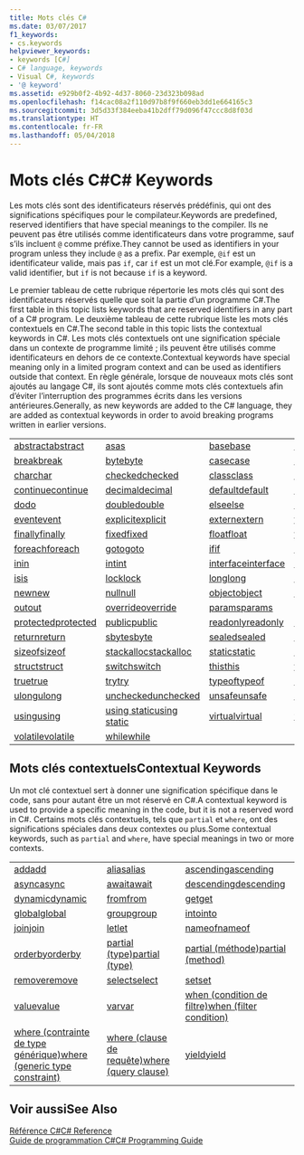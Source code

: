 ```yaml
---
title: Mots clés C#
ms.date: 03/07/2017
f1_keywords:
- cs.keywords
helpviewer_keywords:
- keywords [C#]
- C# language, keywords
- Visual C#, keywords
- '@ keyword'
ms.assetid: e929b0f2-4b92-4d37-8060-23d323b098ad
ms.openlocfilehash: f14cac08a2f110d97b8f9f660eb3dd1e664165c3
ms.sourcegitcommit: 3d5d33f384eeba41b2dff79d096f47ccc8d8f03d
ms.translationtype: HT
ms.contentlocale: fr-FR
ms.lasthandoff: 05/04/2018
---
```

# <a name="c-keywords"></a><span data-ttu-id="0b45c-102">Mots clés C#</span><span class="sxs-lookup"><span data-stu-id="0b45c-102">C# Keywords</span></span>
<span data-ttu-id="0b45c-103">Les mots clés sont des identificateurs réservés prédéfinis, qui ont des significations spécifiques pour le compilateur.</span><span class="sxs-lookup"><span data-stu-id="0b45c-103">Keywords are predefined, reserved identifiers that have special meanings to the compiler.</span></span> <span data-ttu-id="0b45c-104">Ils ne peuvent pas être utilisés comme identificateurs dans votre programme, sauf s’ils incluent `@` comme préfixe.</span><span class="sxs-lookup"><span data-stu-id="0b45c-104">They cannot be used as identifiers in your program unless they include `@` as a prefix.</span></span> <span data-ttu-id="0b45c-105">Par exemple, `@if` est un identificateur valide, mais pas `if`, car `if` est un mot clé.</span><span class="sxs-lookup"><span data-stu-id="0b45c-105">For example, `@if` is a valid identifier, but `if` is not because `if` is a keyword.</span></span>  
  
 <span data-ttu-id="0b45c-106">Le premier tableau de cette rubrique répertorie les mots clés qui sont des identificateurs réservés quelle que soit la partie d’un programme C#.</span><span class="sxs-lookup"><span data-stu-id="0b45c-106">The first table in this topic lists keywords that are reserved identifiers in any part of a C# program.</span></span> <span data-ttu-id="0b45c-107">Le deuxième tableau de cette rubrique liste les mots clés contextuels en C#.</span><span class="sxs-lookup"><span data-stu-id="0b45c-107">The second table in this topic lists the contextual keywords in C#.</span></span> <span data-ttu-id="0b45c-108">Les mots clés contextuels ont une signification spéciale dans un contexte de programme limité ; ils peuvent être utilisés comme identificateurs en dehors de ce contexte.</span><span class="sxs-lookup"><span data-stu-id="0b45c-108">Contextual keywords have special meaning only in a limited program context and can be used as identifiers outside that context.</span></span> <span data-ttu-id="0b45c-109">En règle générale, lorsque de nouveaux mots clés sont ajoutés au langage C#, ils sont ajoutés comme mots clés contextuels afin d’éviter l’interruption des programmes écrits dans les versions antérieures.</span><span class="sxs-lookup"><span data-stu-id="0b45c-109">Generally, as new keywords are added to the C# language, they are added as contextual keywords in order to avoid breaking programs written in earlier versions.</span></span>  
  
|||||  
|---|---|---|---|  
|[<span data-ttu-id="0b45c-110">abstract</span><span class="sxs-lookup"><span data-stu-id="0b45c-110">abstract</span></span>](../../../csharp/language-reference/keywords/abstract.md)|[<span data-ttu-id="0b45c-111">as</span><span class="sxs-lookup"><span data-stu-id="0b45c-111">as</span></span>](../../../csharp/language-reference/keywords/as.md)|[<span data-ttu-id="0b45c-112">base</span><span class="sxs-lookup"><span data-stu-id="0b45c-112">base</span></span>](../../../csharp/language-reference/keywords/base.md)|[<span data-ttu-id="0b45c-113">bool</span><span class="sxs-lookup"><span data-stu-id="0b45c-113">bool</span></span>](../../../csharp/language-reference/keywords/bool.md)|  
|[<span data-ttu-id="0b45c-114">break</span><span class="sxs-lookup"><span data-stu-id="0b45c-114">break</span></span>](../../../csharp/language-reference/keywords/break.md)|[<span data-ttu-id="0b45c-115">byte</span><span class="sxs-lookup"><span data-stu-id="0b45c-115">byte</span></span>](../../../csharp/language-reference/keywords/byte.md)|[<span data-ttu-id="0b45c-116">case</span><span class="sxs-lookup"><span data-stu-id="0b45c-116">case</span></span>](../../../csharp/language-reference/keywords/switch.md)|[<span data-ttu-id="0b45c-117">catch</span><span class="sxs-lookup"><span data-stu-id="0b45c-117">catch</span></span>](../../../csharp/language-reference/keywords/try-catch.md)|  
|[<span data-ttu-id="0b45c-118">char</span><span class="sxs-lookup"><span data-stu-id="0b45c-118">char</span></span>](../../../csharp/language-reference/keywords/char.md)|[<span data-ttu-id="0b45c-119">checked</span><span class="sxs-lookup"><span data-stu-id="0b45c-119">checked</span></span>](../../../csharp/language-reference/keywords/checked.md)|[<span data-ttu-id="0b45c-120">class</span><span class="sxs-lookup"><span data-stu-id="0b45c-120">class</span></span>](../../../csharp/language-reference/keywords/class.md)|[<span data-ttu-id="0b45c-121">const</span><span class="sxs-lookup"><span data-stu-id="0b45c-121">const</span></span>](../../../csharp/language-reference/keywords/const.md)|  
|[<span data-ttu-id="0b45c-122">continue</span><span class="sxs-lookup"><span data-stu-id="0b45c-122">continue</span></span>](../../../csharp/language-reference/keywords/continue.md)|[<span data-ttu-id="0b45c-123">decimal</span><span class="sxs-lookup"><span data-stu-id="0b45c-123">decimal</span></span>](../../../csharp/language-reference/keywords/decimal.md)|[<span data-ttu-id="0b45c-124">default</span><span class="sxs-lookup"><span data-stu-id="0b45c-124">default</span></span>](../../../csharp/language-reference/keywords/default.md)|[<span data-ttu-id="0b45c-125">delegate</span><span class="sxs-lookup"><span data-stu-id="0b45c-125">delegate</span></span>](../../../csharp/language-reference/keywords/delegate.md)|  
|[<span data-ttu-id="0b45c-126">do</span><span class="sxs-lookup"><span data-stu-id="0b45c-126">do</span></span>](../../../csharp/language-reference/keywords/do.md)|[<span data-ttu-id="0b45c-127">double</span><span class="sxs-lookup"><span data-stu-id="0b45c-127">double</span></span>](../../../csharp/language-reference/keywords/double.md)|[<span data-ttu-id="0b45c-128">else</span><span class="sxs-lookup"><span data-stu-id="0b45c-128">else</span></span>](../../../csharp/language-reference/keywords/if-else.md)|[<span data-ttu-id="0b45c-129">enum</span><span class="sxs-lookup"><span data-stu-id="0b45c-129">enum</span></span>](../../../csharp/language-reference/keywords/enum.md)|  
|[<span data-ttu-id="0b45c-130">event</span><span class="sxs-lookup"><span data-stu-id="0b45c-130">event</span></span>](../../../csharp/language-reference/keywords/event.md)|[<span data-ttu-id="0b45c-131">explicit</span><span class="sxs-lookup"><span data-stu-id="0b45c-131">explicit</span></span>](../../../csharp/language-reference/keywords/explicit.md)|[<span data-ttu-id="0b45c-132">extern</span><span class="sxs-lookup"><span data-stu-id="0b45c-132">extern</span></span>](../../../csharp/language-reference/keywords/extern.md)|[<span data-ttu-id="0b45c-133">false</span><span class="sxs-lookup"><span data-stu-id="0b45c-133">false</span></span>](../../../csharp/language-reference/keywords/false.md)|  
|[<span data-ttu-id="0b45c-134">finally</span><span class="sxs-lookup"><span data-stu-id="0b45c-134">finally</span></span>](../../../csharp/language-reference/keywords/try-finally.md)|[<span data-ttu-id="0b45c-135">fixed</span><span class="sxs-lookup"><span data-stu-id="0b45c-135">fixed</span></span>](../../../csharp/language-reference/keywords/fixed-statement.md)|[<span data-ttu-id="0b45c-136">float</span><span class="sxs-lookup"><span data-stu-id="0b45c-136">float</span></span>](../../../csharp/language-reference/keywords/float.md)|[<span data-ttu-id="0b45c-137">for</span><span class="sxs-lookup"><span data-stu-id="0b45c-137">for</span></span>](../../../csharp/language-reference/keywords/for.md)|  
|[<span data-ttu-id="0b45c-138">foreach</span><span class="sxs-lookup"><span data-stu-id="0b45c-138">foreach</span></span>](../../../csharp/language-reference/keywords/foreach-in.md)|[<span data-ttu-id="0b45c-139">goto</span><span class="sxs-lookup"><span data-stu-id="0b45c-139">goto</span></span>](../../../csharp/language-reference/keywords/goto.md)|[<span data-ttu-id="0b45c-140">if</span><span class="sxs-lookup"><span data-stu-id="0b45c-140">if</span></span>](../../../csharp/language-reference/keywords/if-else.md)|[<span data-ttu-id="0b45c-141">implicit</span><span class="sxs-lookup"><span data-stu-id="0b45c-141">implicit</span></span>](../../../csharp/language-reference/keywords/implicit.md)|  
|[<span data-ttu-id="0b45c-142">in</span><span class="sxs-lookup"><span data-stu-id="0b45c-142">in</span></span>](../../../csharp/language-reference/keywords/in.md)|[<span data-ttu-id="0b45c-143">int</span><span class="sxs-lookup"><span data-stu-id="0b45c-143">int</span></span>](../../../csharp/language-reference/keywords/int.md)|[<span data-ttu-id="0b45c-144">interface</span><span class="sxs-lookup"><span data-stu-id="0b45c-144">interface</span></span>](../../../csharp/language-reference/keywords/interface.md)|[<span data-ttu-id="0b45c-145">internal</span><span class="sxs-lookup"><span data-stu-id="0b45c-145">internal</span></span>](../../../csharp/language-reference/keywords/internal.md)|
|[<span data-ttu-id="0b45c-146">is</span><span class="sxs-lookup"><span data-stu-id="0b45c-146">is</span></span>](../../../csharp/language-reference/keywords/is.md)|[<span data-ttu-id="0b45c-147">lock</span><span class="sxs-lookup"><span data-stu-id="0b45c-147">lock</span></span>](../../../csharp/language-reference/keywords/lock-statement.md)|[<span data-ttu-id="0b45c-148">long</span><span class="sxs-lookup"><span data-stu-id="0b45c-148">long</span></span>](../../../csharp/language-reference/keywords/long.md)|[<span data-ttu-id="0b45c-149">namespace</span><span class="sxs-lookup"><span data-stu-id="0b45c-149">namespace</span></span>](../../../csharp/language-reference/keywords/namespace.md)|
|[<span data-ttu-id="0b45c-150">new</span><span class="sxs-lookup"><span data-stu-id="0b45c-150">new</span></span>](../../../csharp/language-reference/keywords/new.md)|[<span data-ttu-id="0b45c-151">null</span><span class="sxs-lookup"><span data-stu-id="0b45c-151">null</span></span>](../../../csharp/language-reference/keywords/null.md)|[<span data-ttu-id="0b45c-152">object</span><span class="sxs-lookup"><span data-stu-id="0b45c-152">object</span></span>](../../../csharp/language-reference/keywords/object.md)|[<span data-ttu-id="0b45c-153">operator</span><span class="sxs-lookup"><span data-stu-id="0b45c-153">operator</span></span>](../../../csharp/language-reference/keywords/operator.md)|
|[<span data-ttu-id="0b45c-154">out</span><span class="sxs-lookup"><span data-stu-id="0b45c-154">out</span></span>](../../../csharp/language-reference/keywords/out.md)|[<span data-ttu-id="0b45c-155">override</span><span class="sxs-lookup"><span data-stu-id="0b45c-155">override</span></span>](../../../csharp/language-reference/keywords/override.md)|[<span data-ttu-id="0b45c-156">params</span><span class="sxs-lookup"><span data-stu-id="0b45c-156">params</span></span>](../../../csharp/language-reference/keywords/params.md)|[<span data-ttu-id="0b45c-157">private</span><span class="sxs-lookup"><span data-stu-id="0b45c-157">private</span></span>](../../../csharp/language-reference/keywords/private.md)|
|[<span data-ttu-id="0b45c-158">protected</span><span class="sxs-lookup"><span data-stu-id="0b45c-158">protected</span></span>](../../../csharp/language-reference/keywords/protected.md)|[<span data-ttu-id="0b45c-159">public</span><span class="sxs-lookup"><span data-stu-id="0b45c-159">public</span></span>](../../../csharp/language-reference/keywords/public.md)|[<span data-ttu-id="0b45c-160">readonly</span><span class="sxs-lookup"><span data-stu-id="0b45c-160">readonly</span></span>](../../../csharp/language-reference/keywords/readonly.md)|[<span data-ttu-id="0b45c-161">ref</span><span class="sxs-lookup"><span data-stu-id="0b45c-161">ref</span></span>](../../../csharp/language-reference/keywords/ref.md)|
|[<span data-ttu-id="0b45c-162">return</span><span class="sxs-lookup"><span data-stu-id="0b45c-162">return</span></span>](../../../csharp/language-reference/keywords/return.md)|[<span data-ttu-id="0b45c-163">sbyte</span><span class="sxs-lookup"><span data-stu-id="0b45c-163">sbyte</span></span>](../../../csharp/language-reference/keywords/sbyte.md)|[<span data-ttu-id="0b45c-164">sealed</span><span class="sxs-lookup"><span data-stu-id="0b45c-164">sealed</span></span>](../../../csharp/language-reference/keywords/sealed.md)|[<span data-ttu-id="0b45c-165">short</span><span class="sxs-lookup"><span data-stu-id="0b45c-165">short</span></span>](../../../csharp/language-reference/keywords/short.md)||
[<span data-ttu-id="0b45c-166">sizeof</span><span class="sxs-lookup"><span data-stu-id="0b45c-166">sizeof</span></span>](../../../csharp/language-reference/keywords/sizeof.md)|[<span data-ttu-id="0b45c-167">stackalloc</span><span class="sxs-lookup"><span data-stu-id="0b45c-167">stackalloc</span></span>](../../../csharp/language-reference/keywords/stackalloc.md)|[<span data-ttu-id="0b45c-168">static</span><span class="sxs-lookup"><span data-stu-id="0b45c-168">static</span></span>](../../../csharp/language-reference/keywords/static.md)|[<span data-ttu-id="0b45c-169">string</span><span class="sxs-lookup"><span data-stu-id="0b45c-169">string</span></span>](../../../csharp/language-reference/keywords/string.md)|
|[<span data-ttu-id="0b45c-170">struct</span><span class="sxs-lookup"><span data-stu-id="0b45c-170">struct</span></span>](../../../csharp/language-reference/keywords/struct.md)|[<span data-ttu-id="0b45c-171">switch</span><span class="sxs-lookup"><span data-stu-id="0b45c-171">switch</span></span>](../../../csharp/language-reference/keywords/switch.md)|[<span data-ttu-id="0b45c-172">this</span><span class="sxs-lookup"><span data-stu-id="0b45c-172">this</span></span>](../../../csharp/language-reference/keywords/this.md)|[<span data-ttu-id="0b45c-173">throw</span><span class="sxs-lookup"><span data-stu-id="0b45c-173">throw</span></span>](../../../csharp/language-reference/keywords/throw.md)|
|[<span data-ttu-id="0b45c-174">true</span><span class="sxs-lookup"><span data-stu-id="0b45c-174">true</span></span>](../../../csharp/language-reference/keywords/true.md)|[<span data-ttu-id="0b45c-175">try</span><span class="sxs-lookup"><span data-stu-id="0b45c-175">try</span></span>](../../../csharp/language-reference/keywords/try-catch.md)|[<span data-ttu-id="0b45c-176">typeof</span><span class="sxs-lookup"><span data-stu-id="0b45c-176">typeof</span></span>](../../../csharp/language-reference/keywords/typeof.md)|[<span data-ttu-id="0b45c-177">uint</span><span class="sxs-lookup"><span data-stu-id="0b45c-177">uint</span></span>](../../../csharp/language-reference/keywords/uint.md)|
|[<span data-ttu-id="0b45c-178">ulong</span><span class="sxs-lookup"><span data-stu-id="0b45c-178">ulong</span></span>](../../../csharp/language-reference/keywords/ulong.md)|[<span data-ttu-id="0b45c-179">unchecked</span><span class="sxs-lookup"><span data-stu-id="0b45c-179">unchecked</span></span>](../../../csharp/language-reference/keywords/unchecked.md)|[<span data-ttu-id="0b45c-180">unsafe</span><span class="sxs-lookup"><span data-stu-id="0b45c-180">unsafe</span></span>](../../../csharp/language-reference/keywords/unsafe.md)|[<span data-ttu-id="0b45c-181">ushort</span><span class="sxs-lookup"><span data-stu-id="0b45c-181">ushort</span></span>](../../../csharp/language-reference/keywords/ushort.md)|
|[<span data-ttu-id="0b45c-182">using</span><span class="sxs-lookup"><span data-stu-id="0b45c-182">using</span></span>](../../../csharp/language-reference/keywords/using.md)|[<span data-ttu-id="0b45c-183">using static</span><span class="sxs-lookup"><span data-stu-id="0b45c-183">using static</span></span>](using-static.md)|[<span data-ttu-id="0b45c-184">virtual</span><span class="sxs-lookup"><span data-stu-id="0b45c-184">virtual</span></span>](../../../csharp/language-reference/keywords/virtual.md)|[<span data-ttu-id="0b45c-185">void</span><span class="sxs-lookup"><span data-stu-id="0b45c-185">void</span></span>](../../../csharp/language-reference/keywords/void.md)|
|[<span data-ttu-id="0b45c-186">volatile</span><span class="sxs-lookup"><span data-stu-id="0b45c-186">volatile</span></span>](../../../csharp/language-reference/keywords/volatile.md)|[<span data-ttu-id="0b45c-187">while</span><span class="sxs-lookup"><span data-stu-id="0b45c-187">while</span></span>](../../../csharp/language-reference/keywords/while.md)|

## <a name="contextual-keywords"></a><span data-ttu-id="0b45c-188">Mots clés contextuels</span><span class="sxs-lookup"><span data-stu-id="0b45c-188">Contextual Keywords</span></span>  
 <span data-ttu-id="0b45c-189">Un mot clé contextuel sert à donner une signification spécifique dans le code, sans pour autant être un mot réservé en C#.</span><span class="sxs-lookup"><span data-stu-id="0b45c-189">A contextual keyword is used to provide a specific meaning in the code, but it is not a reserved word in C#.</span></span> <span data-ttu-id="0b45c-190">Certains mots clés contextuels, tels que `partial` et `where`, ont des significations spéciales dans deux contextes ou plus.</span><span class="sxs-lookup"><span data-stu-id="0b45c-190">Some contextual keywords, such as `partial` and `where`, have special meanings in two or more contexts.</span></span>  
  
||||  
|---|---|---|  
|[<span data-ttu-id="0b45c-191">add</span><span class="sxs-lookup"><span data-stu-id="0b45c-191">add</span></span>](../../../csharp/language-reference/keywords/add.md)|[<span data-ttu-id="0b45c-192">alias</span><span class="sxs-lookup"><span data-stu-id="0b45c-192">alias</span></span>](../../../csharp/language-reference/keywords/extern-alias.md)|[<span data-ttu-id="0b45c-193">ascending</span><span class="sxs-lookup"><span data-stu-id="0b45c-193">ascending</span></span>](../../../csharp/language-reference/keywords/ascending.md)|  
|[<span data-ttu-id="0b45c-194">async</span><span class="sxs-lookup"><span data-stu-id="0b45c-194">async</span></span>](../../../csharp/language-reference/keywords/async.md)|[<span data-ttu-id="0b45c-195">await</span><span class="sxs-lookup"><span data-stu-id="0b45c-195">await</span></span>](../../../csharp/language-reference/keywords/await.md)|[<span data-ttu-id="0b45c-196">descending</span><span class="sxs-lookup"><span data-stu-id="0b45c-196">descending</span></span>](../../../csharp/language-reference/keywords/descending.md)|  
|[<span data-ttu-id="0b45c-197">dynamic</span><span class="sxs-lookup"><span data-stu-id="0b45c-197">dynamic</span></span>](../../../csharp/language-reference/keywords/dynamic.md)|[<span data-ttu-id="0b45c-198">from</span><span class="sxs-lookup"><span data-stu-id="0b45c-198">from</span></span>](../../../csharp/language-reference/keywords/from-clause.md)|[<span data-ttu-id="0b45c-199">get</span><span class="sxs-lookup"><span data-stu-id="0b45c-199">get</span></span>](../../../csharp/language-reference/keywords/get.md)|  
|[<span data-ttu-id="0b45c-200">global</span><span class="sxs-lookup"><span data-stu-id="0b45c-200">global</span></span>](../../../csharp/language-reference/keywords/global.md)|[<span data-ttu-id="0b45c-201">group</span><span class="sxs-lookup"><span data-stu-id="0b45c-201">group</span></span>](../../../csharp/language-reference/keywords/group-clause.md)|[<span data-ttu-id="0b45c-202">into</span><span class="sxs-lookup"><span data-stu-id="0b45c-202">into</span></span>](../../../csharp/language-reference/keywords/into.md)|  
|[<span data-ttu-id="0b45c-203">join</span><span class="sxs-lookup"><span data-stu-id="0b45c-203">join</span></span>](../../../csharp/language-reference/keywords/join-clause.md)|[<span data-ttu-id="0b45c-204">let</span><span class="sxs-lookup"><span data-stu-id="0b45c-204">let</span></span>](../../../csharp/language-reference/keywords/let-clause.md)|[<span data-ttu-id="0b45c-205">nameof</span><span class="sxs-lookup"><span data-stu-id="0b45c-205">nameof</span></span>](nameof.md)|   
|[<span data-ttu-id="0b45c-206">orderby</span><span class="sxs-lookup"><span data-stu-id="0b45c-206">orderby</span></span>](../../../csharp/language-reference/keywords/orderby-clause.md)|[<span data-ttu-id="0b45c-207">partial (type)</span><span class="sxs-lookup"><span data-stu-id="0b45c-207">partial (type)</span></span>](../../../csharp/language-reference/keywords/partial-type.md)|[<span data-ttu-id="0b45c-208">partial (méthode)</span><span class="sxs-lookup"><span data-stu-id="0b45c-208">partial (method)</span></span>](../../../csharp/language-reference/keywords/partial-method.md)|   
|[<span data-ttu-id="0b45c-209">remove</span><span class="sxs-lookup"><span data-stu-id="0b45c-209">remove</span></span>](../../../csharp/language-reference/keywords/remove.md)|[<span data-ttu-id="0b45c-210">select</span><span class="sxs-lookup"><span data-stu-id="0b45c-210">select</span></span>](../../../csharp/language-reference/keywords/select-clause.md)|[<span data-ttu-id="0b45c-211">set</span><span class="sxs-lookup"><span data-stu-id="0b45c-211">set</span></span>](../../../csharp/language-reference/keywords/set.md)|   
|[<span data-ttu-id="0b45c-212">value</span><span class="sxs-lookup"><span data-stu-id="0b45c-212">value</span></span>](../../../csharp/language-reference/keywords/value.md)|[<span data-ttu-id="0b45c-213">var</span><span class="sxs-lookup"><span data-stu-id="0b45c-213">var</span></span>](../../../csharp/language-reference/keywords/var.md)|[<span data-ttu-id="0b45c-214">when (condition de filtre)</span><span class="sxs-lookup"><span data-stu-id="0b45c-214">when (filter condition)</span></span>](when.md)|   
|[<span data-ttu-id="0b45c-215">where (contrainte de type générique)</span><span class="sxs-lookup"><span data-stu-id="0b45c-215">where (generic type constraint)</span></span>](../../../csharp/language-reference/keywords/where-generic-type-constraint.md)|[<span data-ttu-id="0b45c-216">where (clause de requête)</span><span class="sxs-lookup"><span data-stu-id="0b45c-216">where (query clause)</span></span>](../../../csharp/language-reference/keywords/where-clause.md)|[<span data-ttu-id="0b45c-217">yield</span><span class="sxs-lookup"><span data-stu-id="0b45c-217">yield</span></span>](../../../csharp/language-reference/keywords/yield.md)|  
  
## <a name="see-also"></a><span data-ttu-id="0b45c-218">Voir aussi</span><span class="sxs-lookup"><span data-stu-id="0b45c-218">See Also</span></span>  
 [<span data-ttu-id="0b45c-219">Référence C#</span><span class="sxs-lookup"><span data-stu-id="0b45c-219">C# Reference</span></span>](../../../csharp/language-reference/index.md)  
 [<span data-ttu-id="0b45c-220">Guide de programmation C#</span><span class="sxs-lookup"><span data-stu-id="0b45c-220">C# Programming Guide</span></span>](../../../csharp/programming-guide/index.md)
